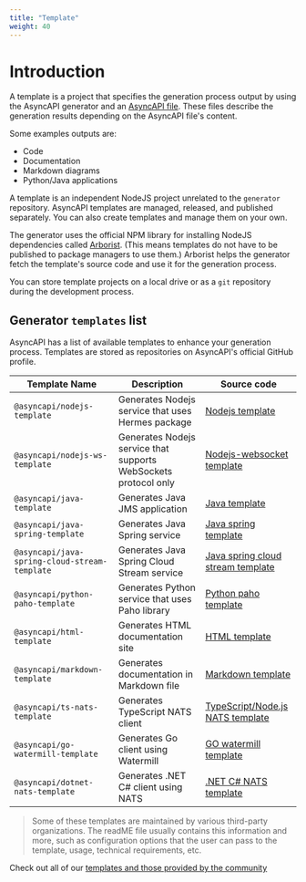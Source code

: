 ```yaml
---
title: "Template"
weight: 40
---
```


# Introduction

A template is a project that specifies the generation process output by using the AsyncAPI generator and an [AsyncAPI file](asyncapi-file.md). These files describe the generation results depending on the AsyncAPI file's content.

Some examples outputs are:

- Code
- Documentation
- Markdown diagrams
- Python/Java applications

A template is an independent NodeJS project unrelated to the `generator` repository. AsyncAPI templates are managed, released, and published separately. You can also create templates and manage them on your own.

The generator uses the official NPM library for installing NodeJS dependencies called [Arborist](https://www.npmjs.com/package/@npmcli/arborist). (This means templates do not have to be published to package managers to use them.) Arborist helps the generator fetch the template's source code and use it for the generation process. 

You can store template projects on a local drive or as a `git` repository during the development process. 

## Generator `templates` list

AsyncAPI has a list of available templates to enhance your generation process. Templates are stored as repositories on AsyncAPI's official GitHub profile.

<!-- templates list is validated with GitHub Actions do not remove list markers -->
<!-- TEMPLATES-LIST:START -->

Template Name | Description | Source code
---|---|---
`@asyncapi/nodejs-template` | Generates Nodejs service that uses Hermes package | [Nodejs template](https://github.com/asyncapi/nodejs-template)
`@asyncapi/nodejs-ws-template` | Generates Nodejs service that supports WebSockets protocol only | [Nodejs-websocket template](https://github.com/asyncapi/nodejs-ws-template)
`@asyncapi/java-template` | Generates Java JMS application | [Java template](https://github.com/asyncapi/java-template)
`@asyncapi/java-spring-template` | Generates Java Spring service | [Java spring template](https://github.com/asyncapi/java-spring-template)
`@asyncapi/java-spring-cloud-stream-template` | Generates Java Spring Cloud Stream service | [Java spring cloud stream template](https://github.com/asyncapi/java-spring-cloud-stream-template)
`@asyncapi/python-paho-template` | Generates Python service that uses Paho library | [Python paho template](https://github.com/asyncapi/python-paho-template)
`@asyncapi/html-template` | Generates HTML documentation site | [HTML template](https://github.com/asyncapi/html-template)
`@asyncapi/markdown-template` | Generates documentation in Markdown file | [Markdown template](https://github.com/asyncapi/markdown-template)
`@asyncapi/ts-nats-template` | Generates TypeScript NATS client | [TypeScript/Node.js NATS template](https://github.com/asyncapi/ts-nats-template/)
`@asyncapi/go-watermill-template` | Generates Go client using Watermill | [GO watermill template](https://github.com/asyncapi/go-watermill-template)
`@asyncapi/dotnet-nats-template` | Generates .NET C# client using NATS | [.NET C# NATS template](https://github.com/asyncapi/dotnet-nats-template)

<!-- TEMPLATES-LIST:END -->

> Some of these templates are maintained by various third-party organizations. The readME file usually contains this information and more, such as configuration options that the user can pass to the template, usage, technical requirements, etc.

Check out all of our [templates and those provided by the community](https://github.com/search?q=topic%3Aasyncapi+topic%3Agenerator+topic%3Atemplate)

